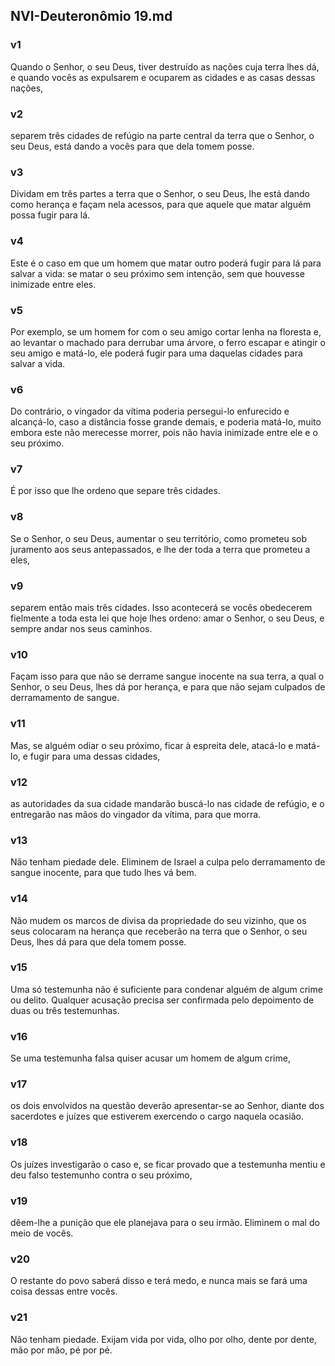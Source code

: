 ## NVI-Deuteronômio 19.md
### v1
 Quando o Senhor, o seu Deus, tiver destruído as nações cuja terra lhes dá, e quando vocês as expulsarem e ocuparem as cidades e as casas dessas nações,
### v2
 separem três cidades de refúgio na parte central da terra que o Senhor, o seu Deus, está dando a vocês para que dela tomem posse.
### v3
 Dividam em três partes a terra que o Senhor, o seu Deus, lhe está dando como herança e façam nela acessos, para que aquele que matar alguém possa fugir para lá.
### v4
 Este é o caso em que um homem que matar outro poderá fugir para lá para salvar a vida: se matar o seu próximo sem intenção, sem que houvesse inimizade entre eles.
### v5
 Por exemplo, se um homem for com o seu amigo cortar lenha na floresta e, ao levantar o machado para derrubar uma árvore, o ferro escapar e atingir o seu amigo e matá-lo, ele poderá fugir para uma daquelas cidades para salvar a vida.
### v6
 Do contrário, o vingador da vítima poderia persegui-lo enfurecido e alcançá-lo, caso a distância fosse grande demais, e poderia matá-lo, muito embora este não merecesse morrer, pois não havia inimizade entre ele e o seu próximo.
### v7
 É por isso que lhe ordeno que separe três cidades.
### v8
 Se o Senhor, o seu Deus, aumentar o seu território, como prometeu sob juramento aos seus antepassados, e lhe der toda a terra que prometeu a eles,
### v9
 separem então mais três cidades. Isso acontecerá se vocês obedecerem fielmente a toda esta lei que hoje lhes ordeno: amar o Senhor, o seu Deus, e sempre andar nos seus caminhos.
### v10
 Façam isso para que não se derrame sangue inocente na sua terra, a qual o Senhor, o seu Deus, lhes dá por herança, e para que não sejam culpados de derramamento de sangue.
### v11
 Mas, se alguém odiar o seu próximo, ficar à espreita dele, atacá-lo e matá-lo, e fugir para uma dessas cidades,
### v12
 as autoridades da sua cidade mandarão buscá-lo nas cidade de refúgio, e o entregarão nas mãos do vingador da vítima, para que morra.
### v13
 Não tenham piedade dele. Eliminem de Israel a culpa pelo derramamento de sangue inocente, para que tudo lhes vá bem.
### v14
 Não mudem os marcos de divisa da propriedade do seu vizinho, que os seus colocaram na herança que receberão na terra que o Senhor, o seu Deus, lhes dá para que dela tomem posse.
### v15
 Uma só testemunha não é suficiente para condenar alguém de algum crime ou delito. Qualquer acusação precisa ser confirmada pelo depoimento de duas ou três testemunhas.
### v16
 Se uma testemunha falsa quiser acusar um homem de algum crime,
### v17
 os dois envolvidos na questão deverão apresentar-se ao Senhor, diante dos sacerdotes e juízes que estiverem exercendo o cargo naquela ocasião.
### v18
 Os juízes investigarão o caso e, se ficar provado que a testemunha mentiu e deu falso testemunho contra o seu próximo,
### v19
 dêem-lhe a punição que ele planejava para o seu irmão. Eliminem o mal do meio de vocês.
### v20
 O restante do povo saberá disso e terá medo, e nunca mais se fará uma coisa dessas entre vocês.
### v21
 Não tenham piedade. Exijam vida por vida, olho por olho, dente por dente, mão por mão, pé por pé.
